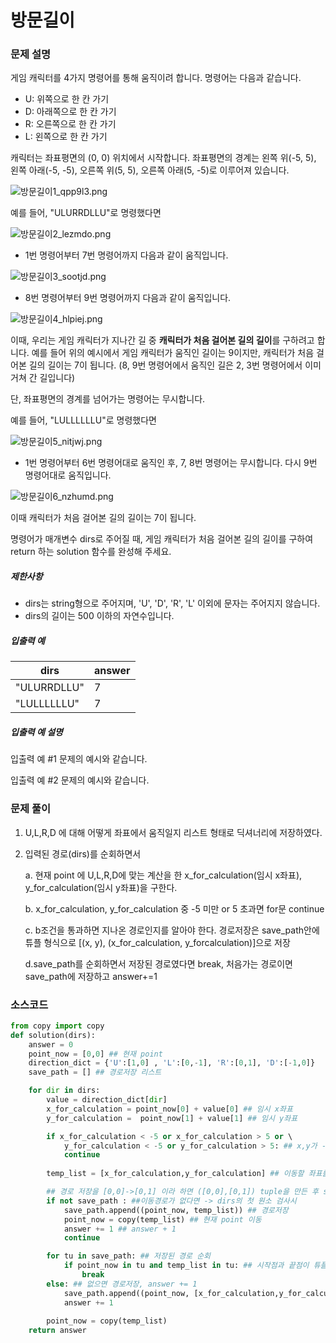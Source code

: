 <h1>방문길이
</h1>

<h3>문제 설명</h3>

게임 캐릭터를 4가지 명령어를 통해 움직이려 합니다. 명령어는 다음과 같습니다.

- U: 위쪽으로 한 칸 가기
- D: 아래쪽으로 한 칸 가기
- R: 오른쪽으로 한 칸 가기
- L: 왼쪽으로 한 칸 가기

캐릭터는 좌표평면의 (0, 0) 위치에서 시작합니다. 좌표평면의 경계는 왼쪽 위(-5, 5), 왼쪽 아래(-5, -5), 오른쪽 위(5, 5), 오른쪽 아래(5, -5)로 이루어져 있습니다.

![방문길이1_qpp9l3.png](https://grepp-programmers.s3.ap-northeast-2.amazonaws.com/files/production/ace0e7bc-9092-4b95-9bfb-3a55a2aa780e/%E1%84%87%E1%85%A1%E1%86%BC%E1%84%86%E1%85%AE%E1%86%AB%E1%84%80%E1%85%B5%E1%86%AF%E1%84%8B%E1%85%B51_qpp9l3.png)

예를 들어, "ULURRDLLU"로 명령했다면

![방문길이2_lezmdo.png](https://grepp-programmers.s3.ap-northeast-2.amazonaws.com/files/production/668c7458-e184-472d-9d32-f5d2acca759a/%E1%84%87%E1%85%A1%E1%86%BC%E1%84%86%E1%85%AE%E1%86%AB%E1%84%80%E1%85%B5%E1%86%AF%E1%84%8B%E1%85%B52_lezmdo.png)

- 1번 명령어부터 7번 명령어까지 다음과 같이 움직입니다.

![방문길이3_sootjd.png](https://grepp-programmers.s3.ap-northeast-2.amazonaws.com/files/production/08558e36-d667-4160-bfec-b754c78a7d85/%E1%84%87%E1%85%A1%E1%86%BC%E1%84%86%E1%85%AE%E1%86%AB%E1%84%80%E1%85%B5%E1%86%AF%E1%84%8B%E1%85%B53_sootjd.png)

- 8번 명령어부터 9번 명령어까지 다음과 같이 움직입니다.

![방문길이4_hlpiej.png](https://grepp-programmers.s3.ap-northeast-2.amazonaws.com/files/production/a52af28e-5835-438b-9f40-5467ebf9bf03/%E1%84%87%E1%85%A1%E1%86%BC%E1%84%86%E1%85%AE%E1%86%AB%E1%84%80%E1%85%B5%E1%86%AF%E1%84%8B%E1%85%B54_hlpiej.png)

이때, 우리는 게임 캐릭터가 지나간 길 중 **캐릭터가 처음 걸어본 길의 길이**를 구하려고 합니다. 예를 들어 위의 예시에서 게임 캐릭터가 움직인 길이는 9이지만, 캐릭터가 처음 걸어본 길의 길이는 7이 됩니다. (8, 9번 명령어에서 움직인 길은 2, 3번 명령어에서 이미 거쳐 간 길입니다)

단, 좌표평면의 경계를 넘어가는 명령어는 무시합니다.

예를 들어, "LULLLLLLU"로 명령했다면

![방문길이5_nitjwj.png](https://grepp-programmers.s3.ap-northeast-2.amazonaws.com/files/production/f631f005-f8de-4392-a76c-a9ef64b6de08/%E1%84%87%E1%85%A1%E1%86%BC%E1%84%86%E1%85%AE%E1%86%AB%E1%84%80%E1%85%B5%E1%86%AF%E1%84%8B%E1%85%B55_nitjwj.png)

- 1번 명령어부터 6번 명령어대로 움직인 후, 7, 8번 명령어는 무시합니다. 다시 9번 명령어대로 움직입니다.

![방문길이6_nzhumd.png](https://grepp-programmers.s3.ap-northeast-2.amazonaws.com/files/production/35e62f0a-43c6-4142-bec6-6d28fbc57216/%E1%84%87%E1%85%A1%E1%86%BC%E1%84%86%E1%85%AE%E1%86%AB%E1%84%80%E1%85%B5%E1%86%AF%E1%84%8B%E1%85%B56_nzhumd.png)

이때 캐릭터가 처음 걸어본 길의 길이는 7이 됩니다.

명령어가 매개변수 dirs로 주어질 때, 게임 캐릭터가 처음 걸어본 길의 길이를 구하여 return 하는 solution 함수를 완성해 주세요.

##### 제한사항

- dirs는 string형으로 주어지며, 'U', 'D', 'R', 'L' 이외에 문자는 주어지지 않습니다.
- dirs의 길이는 500 이하의 자연수입니다.

##### 입출력 예

| dirs        | answer |
| ----------- | ------ |
| "ULURRDLLU" | 7      |
| "LULLLLLLU" | 7      |

##### 입출력 예 설명

입출력 예 #1
문제의 예시와 같습니다.

입출력 예 #2
문제의 예시와 같습니다.



<h3>문제 풀이
</h3>

1. U,L,R,D 에 대해 어떻게 좌표에서 움직일지 리스트 형태로 딕셔너리에 저장하였다.

2. 입력된 경로(dirs)를 순회하면서

   a. 현재 point 에 U,L,R,D에 맞는 계산을 한 x_for_calculation(임시 x좌표), y_for_calculation(임시 y좌표)을 구한다.

   b. x_for_calculation, y_for_calculation 중 -5 미만 or 5 초과면 for문 continue

   c. b조건을 통과하면 지나온 경로인지를 알아야 한다. 경로저장은 save_path안에 튜플 형식으로 [(x, y), (x_for_calculation, y_forcalculation)]으로 저장

   d.save_path를 순회하면서 저장된 경로였다면 break, 처음가는 경로이면 save_path에 저장하고 answer+=1

   

<h3>소스코드</h3>



```python
from copy import copy
def solution(dirs):
    answer = 0
    point_now = [0,0] ## 현재 point
    direction_dict = {'U':[1,0] , 'L':[0,-1], 'R':[0,1], 'D':[-1,0]}
    save_path = [] ## 경로저장 리스트

    for dir in dirs:
        value = direction_dict[dir]
        x_for_calculation = point_now[0] + value[0] ## 임시 x좌표
        y_for_calculation =  point_now[1] + value[1] ## 임시 y좌표

        if x_for_calculation < -5 or x_for_calculation > 5 or \ 
            y_for_calculation < -5 or y_for_calculation > 5: ## x,y가 -5~5 를 벗어나면 skip
            continue
        
        temp_list = [x_for_calculation,y_for_calculation] ## 이동할 좌표를 담은 임시 list

        ## 경로 저장을 [0,0]->[0,1] 이라 하면 ([0,0],[0,1]) tuple을 만든 후 save_path에 삽입
        if not save_path : ##이동경로가 없다면 -> dirs의 첫 원소 검사시
            save_path.append((point_now, temp_list)) ## 경로저장
            point_now = copy(temp_list) ## 현재 point 이동
            answer += 1 ## answer + 1
            continue

        for tu in save_path: ## 저장된 경로 순회
            if point_now in tu and temp_list in tu: ## 시작점과 끝점이 튜플 내에 있다면 break
                break
        else: ## 없으면 경로저장, answer += 1
            save_path.append((point_now, [x_for_calculation,y_for_calculation]))
            answer += 1
        
        point_now = copy(temp_list)
    return answer
```











